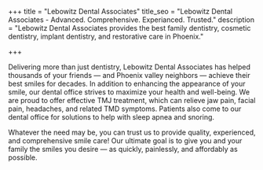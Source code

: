 +++
title = "Lebowitz Dental Associates"
title_seo = "Lebowitz Dental Associates - Advanced. Comprehensive. Experianced. Trusted."
description = "Lebowitz Dental Associates provides the best family dentistry, cosmetic dentistry, implant dentistry, and restorative care in Phoenix."

+++

Delivering more than just dentistry, Lebowitz Dental Associates has helped thousands of your friends — and Phoenix valley neighbors —  achieve their best smiles for decades. In addition to enhancing the appearance of your smile, our dental office strives to maximize your health and well-being. We are proud to offer effective TMJ treatment, which can relieve jaw pain, facial pain, headaches, and related TMD symptoms. Patients also come to our dental office for solutions to help with sleep apnea and snoring.

Whatever the need may be, you can trust us to provide quality, experienced, and comprehensive smile care! Our ultimate goal is to give you and your family the smiles you desire — as quickly, painlessly, and affordably as possible. 
